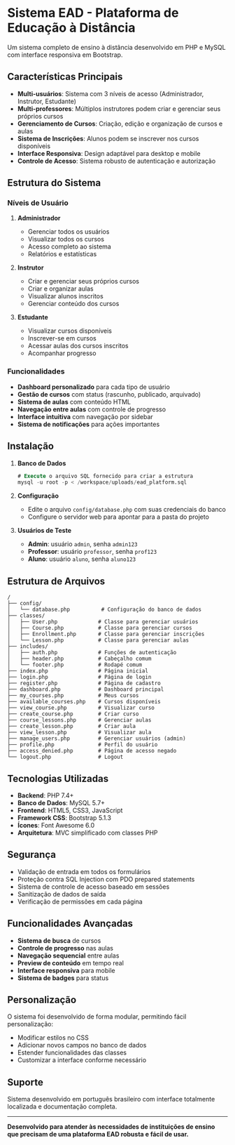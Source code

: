 # Sistema EAD - Plataforma de Educação à Distância

Um sistema completo de ensino à distância desenvolvido em PHP e MySQL com interface responsiva em Bootstrap.

## Características Principais

- **Multi-usuários**: Sistema com 3 níveis de acesso (Administrador, Instrutor, Estudante)
- **Multi-professores**: Múltiplos instrutores podem criar e gerenciar seus próprios cursos
- **Gerenciamento de Cursos**: Criação, edição e organização de cursos e aulas
- **Sistema de Inscrições**: Alunos podem se inscrever nos cursos disponíveis
- **Interface Responsiva**: Design adaptável para desktop e mobile
- **Controle de Acesso**: Sistema robusto de autenticação e autorização

## Estrutura do Sistema

### Níveis de Usuário

1. **Administrador**
   - Gerenciar todos os usuários
   - Visualizar todos os cursos
   - Acesso completo ao sistema
   - Relatórios e estatísticas

2. **Instrutor**
   - Criar e gerenciar seus próprios cursos
   - Criar e organizar aulas
   - Visualizar alunos inscritos
   - Gerenciar conteúdo dos cursos

3. **Estudante**
   - Visualizar cursos disponíveis
   - Inscrever-se em cursos
   - Acessar aulas dos cursos inscritos
   - Acompanhar progresso

### Funcionalidades

- **Dashboard personalizado** para cada tipo de usuário
- **Gestão de cursos** com status (rascunho, publicado, arquivado)
- **Sistema de aulas** com conteúdo HTML
- **Navegação entre aulas** com controle de progresso
- **Interface intuitiva** com navegação por sidebar
- **Sistema de notificações** para ações importantes

## Instalação

1. **Banco de Dados**
   ```sql
   # Execute o arquivo SQL fornecido para criar a estrutura
   mysql -u root -p < /workspace/uploads/ead_platform.sql
   ```

2. **Configuração**
   - Edite o arquivo `config/database.php` com suas credenciais do banco
   - Configure o servidor web para apontar para a pasta do projeto

3. **Usuários de Teste**
   - **Admin**: usuário `admin`, senha `admin123`
   - **Professor**: usuário `professor`, senha `prof123`
   - **Aluno**: usuário `aluno`, senha `aluno123`

## Estrutura de Arquivos

```
/
├── config/
│   └── database.php          # Configuração do banco de dados
├── classes/
│   ├── User.php             # Classe para gerenciar usuários
│   ├── Course.php           # Classe para gerenciar cursos
│   ├── Enrollment.php       # Classe para gerenciar inscrições
│   └── Lesson.php           # Classe para gerenciar aulas
├── includes/
│   ├── auth.php             # Funções de autenticação
│   ├── header.php           # Cabeçalho comum
│   └── footer.php           # Rodapé comum
├── index.php                # Página inicial
├── login.php                # Página de login
├── register.php             # Página de cadastro
├── dashboard.php            # Dashboard principal
├── my_courses.php           # Meus cursos
├── available_courses.php    # Cursos disponíveis
├── view_course.php          # Visualizar curso
├── create_course.php        # Criar curso
├── course_lessons.php       # Gerenciar aulas
├── create_lesson.php        # Criar aula
├── view_lesson.php          # Visualizar aula
├── manage_users.php         # Gerenciar usuários (admin)
├── profile.php              # Perfil do usuário
├── access_denied.php        # Página de acesso negado
└── logout.php               # Logout
```

## Tecnologias Utilizadas

- **Backend**: PHP 7.4+
- **Banco de Dados**: MySQL 5.7+
- **Frontend**: HTML5, CSS3, JavaScript
- **Framework CSS**: Bootstrap 5.1.3
- **Ícones**: Font Awesome 6.0
- **Arquitetura**: MVC simplificado com classes PHP

## Segurança

- Validação de entrada em todos os formulários
- Proteção contra SQL Injection com PDO prepared statements
- Sistema de controle de acesso baseado em sessões
- Sanitização de dados de saída
- Verificação de permissões em cada página

## Funcionalidades Avançadas

- **Sistema de busca** de cursos
- **Controle de progresso** nas aulas
- **Navegação sequencial** entre aulas
- **Preview de conteúdo** em tempo real
- **Interface responsiva** para mobile
- **Sistema de badges** para status

## Personalização

O sistema foi desenvolvido de forma modular, permitindo fácil personalização:

- Modificar estilos no CSS
- Adicionar novos campos no banco de dados
- Estender funcionalidades das classes
- Customizar a interface conforme necessário

## Suporte

Sistema desenvolvido em português brasileiro com interface totalmente localizada e documentação completa.

---

**Desenvolvido para atender às necessidades de instituições de ensino que precisam de uma plataforma EAD robusta e fácil de usar.**